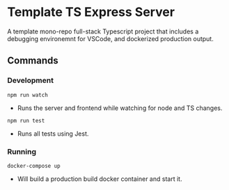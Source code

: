 # Template TS Express Server

A template mono-repo full-stack Typescript project that includes a debugging environemnt for VSCode, and dockerized production output.

## Commands

### Development

`npm run watch`

* Runs the server and frontend while watching for node and TS changes.

`npm run test`

* Runs all tests using Jest.

### Running

`docker-compose up`

* Will build a production build docker container and start it.
